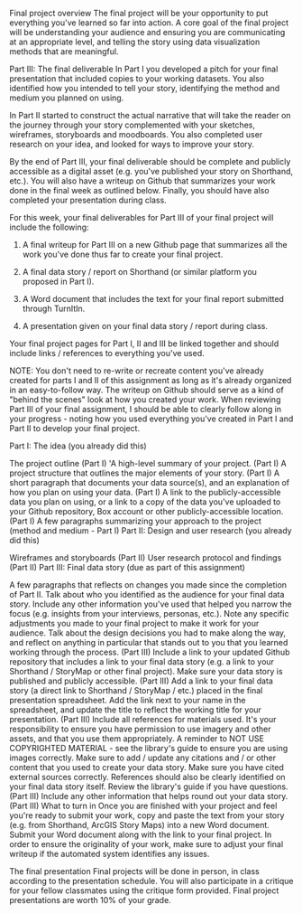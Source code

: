 Final project overview
The final project will be your opportunity to put everything you've learned so far into action.  A core goal of the final project will be understanding your audience and ensuring you are communicating at an appropriate level, and telling the story using data visualization methods that are meaningful.  

Part III: The final deliverable
In Part I you developed a pitch for your final presentation that included copies to your working datasets.  You also identified how you intended to tell your story, identifying the method and medium you planned on using. 

In Part II started to construct the actual narrative that will take the reader on the journey through your story complemented with your sketches, wireframes, storyboards and moodboards.   You also completed user research on your idea, and looked for ways to improve your story. 

By the end of Part III, your final deliverable should be complete and publicly accessible as a digital asset (e.g. you've published your story on Shorthand, etc.).  You will also have a writeup on Github that summarizes your work done in the final week as outlined below.  Finally, you should have also completed your presentation during class. 

For this week, your final deliverables for Part III of your final project will include the following:

1. A final writeup for Part III on a new Github page that summarizes all the work you've done thus far to create your final project.  

2. A final data story / report on Shorthand (or similar platform you proposed in Part I). 

3. A Word document that includes the text for your final report submitted through TurnItIn. 

4. A presentation given on your final data story / report during class. 

Your final project pages for Part I, II and III be linked together and should include links / references to everything you've used. 

NOTE: You don't need to re-write or recreate content you've already created for parts I and II of this assignment as long as it's already organized in an easy-to-follow way.  The writeup on Github should serve as a kind of "behind the scenes" look at how you created your work.  When reviewing Part III of your final assignment, I should be able to clearly follow along in your progress - noting how you used everything you've created in Part I and Part II to develop your final project. 

Part I: The idea (you already did this)

The project outline (Part I)
'A high-level summary of your project.  (Part I)
A project structure that outlines the major elements of your story. (Part I)
A short paragraph that documents your data source(s), and an explanation of how you plan on using your data. (Part I)
A link to the publicly-accessible data you plan on using, or a link to a copy of the data you've uploaded to your Github repository, Box account or other publicly-accessible location. (Part I)
A few paragraphs summarizing your approach to the project (method and medium - Part I)
Part II: Design and user research (you already did this)

Wireframes and storyboards (Part II)
User research protocol and findings (Part II)
Part III: Final data story (due as part of this assignment)

A few paragraphs that reflects on changes you made since the completion of Part II.  Talk about who you identified as the audience for your final data story.  Include any other information you've used that helped you narrow the focus (e.g. insights from your interviews, personas, etc.).  Note any specific adjustments you made to your final project to make it work for your audience.  Talk about the design decisions you had to make along the way, and reflect on anything in particular that stands out to you that you learned working through the process. (Part III)
Include a link to your updated Github repository that includes a link to your final data story (e.g. a link to your Shorthand / StoryMap or other final project).  Make sure your data story is published and publicly accessible. (Part III)
Add a link to your final data story (a direct link to Shorthand / StoryMap / etc.) placed in the final presentation spreadsheet.  Add the link next to your name in the spreadsheet, and update the title to reflect the working title for your presentation.  (Part III)
Include all references for materials used.  It's your responsibility to ensure you have permission to use imagery and other assets, and that you use them appropriately.  A reminder to NOT USE COPYRIGHTED MATERIAL - see the library's guide to ensure you are using images correctly.  Make sure to add / update any citations and / or other content that you used to create your data story.  Make sure you have cited external sources correctly.  References should also be clearly identified on your final data story itself.  Review the library's guide if you have questions. (Part III)
Include any other information that helps round out your data story. (Part III)
What to turn in
Once you are finished with your project and feel you're ready to submit your work, copy and paste the text from your story (e.g. from Shorthand, ArcGIS Story Maps) into a new Word document.  Submit your Word document along with the link to your final project. In order to ensure the originality of your work, make sure to adjust your final writeup if the automated system identifies any issues.  

The final presentation
Final projects will be done in person, in class according to the presentation schedule.  You will also participate in a critique for your fellow classmates using the critique form provided.   Final project presentations are worth 10% of your grade. 

 
